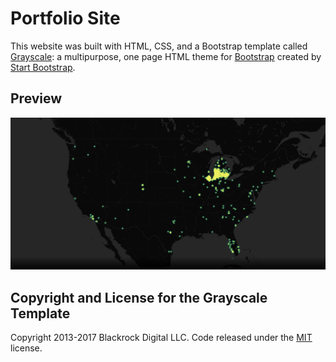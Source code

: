 # Portfolio Site

This website was built with HTML, CSS, and a Bootstrap template called [Grayscale](http://startbootstrap.com/template-overviews/grayscale/): a multipurpose, one page HTML theme for [Bootstrap](http://getbootstrap.com/) created by [Start Bootstrap](http://startbootstrap.com/).

## Preview

[![Portfolio Preview](https://github.com/freestok/freestok.github.io/blob/master/img/carto_bg2.png)](https://freestok.github.io/)




## Copyright and License for the Grayscale Template

Copyright 2013-2017 Blackrock Digital LLC. Code released under the [MIT](https://github.com/BlackrockDigital/startbootstrap-grayscale/blob/gh-pages/LICENSE) license.

